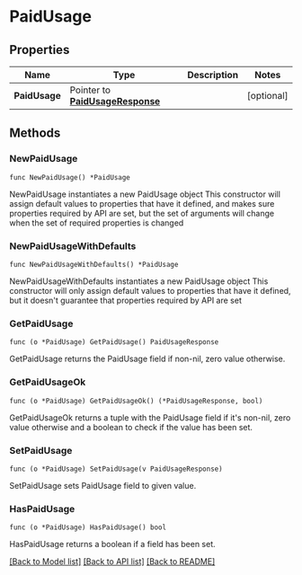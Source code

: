 # PaidUsage

## Properties

Name | Type | Description | Notes
------------ | ------------- | ------------- | -------------
**PaidUsage** | Pointer to [**PaidUsageResponse**](PaidUsageResponse.md) |  | [optional] 

## Methods

### NewPaidUsage

`func NewPaidUsage() *PaidUsage`

NewPaidUsage instantiates a new PaidUsage object
This constructor will assign default values to properties that have it defined,
and makes sure properties required by API are set, but the set of arguments
will change when the set of required properties is changed

### NewPaidUsageWithDefaults

`func NewPaidUsageWithDefaults() *PaidUsage`

NewPaidUsageWithDefaults instantiates a new PaidUsage object
This constructor will only assign default values to properties that have it defined,
but it doesn't guarantee that properties required by API are set

### GetPaidUsage

`func (o *PaidUsage) GetPaidUsage() PaidUsageResponse`

GetPaidUsage returns the PaidUsage field if non-nil, zero value otherwise.

### GetPaidUsageOk

`func (o *PaidUsage) GetPaidUsageOk() (*PaidUsageResponse, bool)`

GetPaidUsageOk returns a tuple with the PaidUsage field if it's non-nil, zero value otherwise
and a boolean to check if the value has been set.

### SetPaidUsage

`func (o *PaidUsage) SetPaidUsage(v PaidUsageResponse)`

SetPaidUsage sets PaidUsage field to given value.

### HasPaidUsage

`func (o *PaidUsage) HasPaidUsage() bool`

HasPaidUsage returns a boolean if a field has been set.


[[Back to Model list]](../README.md#documentation-for-models) [[Back to API list]](../README.md#documentation-for-api-endpoints) [[Back to README]](../README.md)


